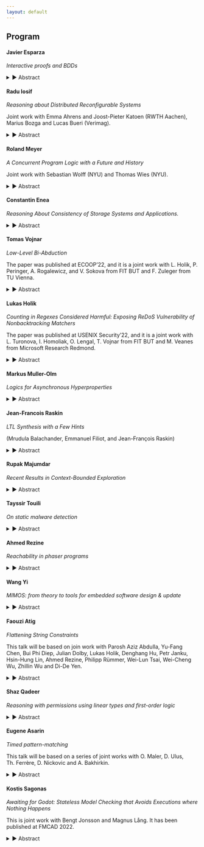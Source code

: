 ```yaml
---
layout: default
---
```


## Program

#### Javier Esparza

*Interactive proofs and BDDs*

<details>
  <summary>▶ Abstract</summary>
  IP=PSPACE is proved by exhibiting an interactive proof
  system for QBF, often called the SumCheck algorithm.
  SumCheck runs in polynomial time for Verifier, but in
  exponential time for Prover.

  Assume that Prover solves QBF instances using BDDs.
  (That is, given a QBF formula Ax1 Ex2 Ax3 .. Exn F,
  Prover constructs BDDs for F, Exn F, Ax(n-1) Exn F etc.)
  We give an implementation of SumCheck in which Prover runs
  in polynomial time **in the size of the BDDs**. In particular,
  a BDD-based QBF-solver can be easily instrumented so that
  it produces interactive certificates.

  More generally, we are implementing a BDD library that
  produces interactive proof certificates. I'll report on
  this work.
</details>

#### Radu Iosif

*Reasoning about Distributed Reconfigurable Systems*

Joint work with Emma Ahrens and Joost-Pieter Katoen (RWTH Aachen), Marius Bozga and Lucas Bueri (Verimag).

<details>
  <summary>▶ Abstract</summary>
  We present a Hoare-style calculus for formal reasoning about
  reconfiguration programs of distributed systems. Such programs create
  and delete processes and/or interactions (communication channels) while
  processes in the network communicate by handshaking. Our proof calculus uses a
  resource logic, in the spirit of Separation Logic, to give local specifications of reconfiguration
  actions. Parameterized distributed systems with an unbounded number of
  processes are described using inductively defined predicates. The
  correctness of reconfiguration programs relies on havoc invariants,
  that are assertions about the ongoing interactions in a part of the
  system that is not affected by the structural change caused by the
  reconfiguration. The rest of the talk is concerned with automation issues,
  with a survey of the decision procedures (satisfiability, entailment) for the logic
  and the presentation of a method that proves havoc invariants automatically.
  The latter is inspired by Regular Model Checking, a domain of verification
  pioneered by Ahmed Bouajjani.
</details>

#### Roland Meyer

*A Concurrent Program Logic with a Future and History*

Joint work with Sebastian Wolff (NYU) and Thomas Wies (NYU).

<details>
  <summary>▶ Abstract</summary>
Verifying fine-grained optimistic concurrent programs remains an open problem. Modern program logics provide abstraction mechanisms and compositional reasoning principles to deal with the inherent complexity. However, their use is mostly confined to pencil-and-paper or mechanized proofs. We devise a new separation logic geared towards the lacking automation. While local reasoning is known to be crucial for automation, we are the first to show how to retain this locality for (i) reasoning about inductive properties without the need for ghost code, and (ii) reasoning about computation histories in hindsight. We implemented our new logic in a tool and used it to automatically verify challenging concurrent search structures that require inductive properties and hindsight reasoning, such as the Harris set.
</details>

#### Constantin Enea

*Reasoning About Consistency of Storage Systems and Applications.*

<details>
  <summary>▶ Abstract</summary>
  Modern applications such as e-commerce platforms are centered around using large-scale storage systems for storing and retrieving data. In the presence of concurrent accesses, these storage systems trade off consistency for performance. The weaker the consistency level, the more behaviors a storage system is allowed to exhibit and it is up to the developer to ensure that their application can tolerate those behaviors. However, these weak behaviors only occur rarely in practice and outside the control of the application, making it difficult for developers to check the robustness of their code against weak consistency levels.

  In this talk I will give an overview of algorithmic methods for checking whether a storage system conforms to a certain consistency level or that an application satisfies its intended specification when run under a given consistency level.
</details>

#### Tomas Vojnar

*Low-Level Bi-Abduction*

The paper was published at ECOOP’22, and it is a joint work with L. Holik, P. Peringer, A. Rogalewicz, and V. Sokova from FIT BUT and F. Zuleger from TU Vienna.

<details>
  <summary>▶ Abstract</summary>
  The paper proposes a new static analysis designed to handle open programs, i.e., fragments of programs, with dynamic pointer-linked data structures - in particular, various kinds of lists - that employ advanced low-level pointer operations. The goal is to allow such programs be analysed without a need of writing analysis harnesses that would first initialise the structures being handled. The approach builds on a special flavour of separation logic and the approach of bi-abduction. The code of interest is analyzed along the call tree, starting from its leaves, with each function analysed just once without any call context, leading to a set of contracts summarizing the behaviour of the analysed functions. In order to handle the considered programs, methods of abduction existing in the literature are significantly modified and extended in the paper. The proposed approach has been implemented in a tool prototype and successfully evaluated on not large but complex programs.
</details>

#### Lukas Holik

*Counting in Regexes Considered Harmful: Exposing ReDoS Vulnerability of Nonbacktracking Matchers*

The paper was published at USENIX Security’22, and it is a joint work with L. Turonova, I. Homoliak, O. Lengal, T. Vojnar from FIT BUT and M. Veanes from Microsoft Research Redmond.

<details>
  <summary>▶ Abstract</summary>
  In this paper, we study the performance characteristics of nonbacktracking regex matchers and their vulnerability against ReDoS (regular expression denial of service) attacks. We focus on their known Achilles heel, which are extended regexes that use bounded quantifiers (e.g., '(ab){100}'). We propose a method for generating input texts that can cause ReDoS attacks on these matchers. The method exploits the bounded repetition and uses it to force expensive simulations of the deterministic automaton for the regex. We perform an extensive experimental evaluation of our and other state-of-the-art ReDoS generators on a large set of practical regexes with a comprehensive set of backtracking and nonbacktracking matchers, as well as experiments where we demonstrate ReDoS attacks on state-of-the-art real-world security applications containing SNORT with Hyperscan and the HW-accelerated regex matching engine on the NVIDIA BlueField-2 card. Our experiments show that bounded repetition is indeed a notable weakness of nonbacktracking matchers, with our generator being the only one capable of significantly increasing their running time.
</details>

#### Markus Muller-Olm

*Logics for Asynchronous Hyperproperties*

<details>
  <summary>▶ Abstract</summary>
  Logics for Hyperproperties have received increasing attention in the last decade due to their importance e.g. for security analyses. Past approaches have focussed on synchronous properties, i.e. techniques in which different paths are explored lockstepwise. More recently automata models and logics supporting also asynchronous hyperproperties have been studied. In this talk I will survey recent research on logics for asynchronous hyperproperties.
</details>

#### Jean-Francois Raskin

*LTL Synthesis with a Few Hints*

(Mrudula Balachander, Emmanuel Filiot, and Jean-François Raskin)

<details>
  <summary>▶ Abstract</summary>
  We study a variant of the problem of synthesizing Mealy machines that enforce LTL specifications against a hostile environment. In the variant studied here, the user provides the high level LTL specification $\varphi$ of the system to design, and a set $E$ of examples of executions that the solution must produce. Our synthesis algorithm works in two phases. First, it generalizes the decisions taken along the examples $E$ using tailored extensions of automata learning algorithms. This phase generalizes the user-provided examples in $E$ while preserving realizability of $\varphi$. Second, the algorithm turns the (usually) incomplete Mealy machine obtained by the learning phase into a complete Mealy machine that realizes $\varphi$. The examples are used to guide the synthesis procedure. We provide a completness result that shows that our procedure can learn any Mealy machine $M$ that realizes $\varphi$ with a small (polynomial) set of examples. We also show that our problem, that generalizes the classical LTL synthesis problem (i.e. when $E=\emptyset$), matches its worst-case complexity. The additional cost of learning from $E$ is even polynomial in the size of $E$ and in the size of a symbolic representation of solutions that realize $\varphi$. This symbolic representation is computed by the synthesis algorithm implemented in {\sc Acacia-Bonzai} when solving the plain LTL synthesis problem. We illustrate the practical interest of our approach on a set of examples.
</details>

#### Rupak Majumdar

*Recent Results in Context-Bounded Exploration*

<details>
  <summary>▶ Abstract</summary>
  Context-bounded exploration is a way to structure the state space of a concurrent multithreaded program by restricting the number of times a thread can be context switched. Since its introduction by Qadeer and Rehof about two decades ago, it has led to many new and interesting results, both theoretical and practical.
  I will survey some recent results in the theory of context-bounded exploration. Our model and results are inspired by a seminal paper of Atig, Bouajjani, and Qadeer from 2009.
</details>

#### Tayssir Touili

*On static malware detection*

<details>
  <summary>▶ Abstract</summary>
  The number of malware is growing extraordinarily fast. A  malware may
bring
serious damage. Thus, it is crucial to have efficient up-to-date virus
detectors.
Existing antivirus systems  use various detection techniques to identify
viruses
such as (1) code emulation where the virus is executed in a virtual
environment
to get detected; or (2) signature detection, where a signature is a
pattern of program
code that characterizes  the virus. A file is declared as a virus  if it
contains a
sequence of binary code instructions that matches  one  of the known
signatures.
These techniques are becoming insufficient. Indeed, emulation based
techniques
can only check the program's behavior in a limited time interval.  As
for signature
based systems, it is very easy to virus developers to  get around them.
Thus, a robust malware detection technique needs  to check the behavior
(not the syntax)
of the program without executing it.
We show in this talk how using behavior  signatures allow to efficiently
detect malwares
in a completely static way. We implemented our techniques in a tool, and
we applied
it to detect several viruses. Our results are encouraging. In
particular, our tool
 was able to detect more than 800 viruses. Several of these viruses
could not be
detected by well-known anti-viruses such as Avira, Avast, Norton,
Kaspersky and McAfee.
</details>

#### Ahmed Rezine

*Reachability in phaser programs*

<details>
  <summary>▶ Abstract</summary>
  We consider the problem of statically checking control state reachability (as in possibility of assertion violations, race conditions or runtime errors) and plain reachability (as in deadlock-freedom) of phaser programs. Phasers are a modern non-trivial synchronization construct that supports dynamic parallelism with runtime registration and deregistration of spawned tasks. They allow for collective and point-to-point synchronizations. For instance, phasers can enforce barriers or producer-consumer synchronization schemes among all or subsets of the running tasks. Implementations are found in modern languages such as Habanero Java. Phasers essentially associate phases to individual tasks and use their runtime values to restrict possible concurrent executions. Unbounded phases may result in infinite transition systems even in the case of programs only creating finite numbers of tasks and phasers.
</details>

#### Wang Yi

*MIMOS: from theory to tools for embedded software design & update*

<details>
  <summary>▶ Abstract</summary>
  Today, the functionality and economical value of industrial systems and products, such as cars, airplanes, and medical equipment, is deﬁned and realized by embedded software. Dynamic software updates are critical for new features, product customization and security patches, but presently are not well supported for safety-critical systems.  MIMOS is a tool environment providing a new design paradigm and software tools for building embedded software  which can be updated on demand dynamically, safely, and securely over their operational life-time. The talk will be concluded with a tool demo.
</details>

#### Faouzi Atig

*Flattening String Constraints*

This talk will be based on join work with Parosh Aziz Abdulla, Yu-Fang Chen, Bui Phi Diep, Julian Dolby, Lukas Holik, Denghang Hu, Petr Janku, Hsin-Hung Lin, Ahmed Rezine, Philipp Rümmer, Wei-Lun Tsai, Wei-Cheng Wu, Zhillin Wu and Di-De Yen.

<details>
  <summary>▶ Abstract</summary>
  String data type is present in all modern programming and is a part of the core semantics of programming languages such as JavaScript and Python. The testing and verification of such programs require a decision procedure for string constraints. The types of constraints include: (1) equality constraints of the form t1 = t2 where t1 and t2 consist of a sequence of string variables and constants, (2) regular constraints of the form x 2 R where x is a string variable and R is a regular language, and (3) integer constraints which are linear arithmetic formulas over the length of the string variables. In this keynote talk, we will present our recent decision procedure for string constraints. We will focus on the decision procedure that uses the Counter-Example Guided Abstraction Refinement (CEGAR) framework which contains both an under- and an over-approximation module running in an alternating manner. The flow of information between these modules is used to increase their precision in an automatic manner.
</details>

#### Shaz Qadeer

*Reasoning with permissions using linear types and first-order logic*

<details>
  <summary>▶ Abstract</summary>
  Local reasoning is achieved when the specification of the effects of a code fragment can be used     to reason effectively in any context where those effects are relevant. Local reasoning is essential for framing of loops and calls in sequential code and for noninterference reasoning in concurrent code.

  The Civl approach to local reasoning combines two independent reasoning systems--types and logic.    Like many other verifiers (EscJava, Dafny, Viper, VeriFast, and Ivy to name a few), Civl uses a    satisfiability solver for logical reasoning. In addition to the usual types whose values may be freely duplicated, Civl also provides linear types whose values may not be duplicated.

  Civl enables local reasoning via programmable ownership expressed using permissions that must be held to perform critical operations that mutate state. Permissions are linearly-typed sets in Civl that may be split and joined but not duplicated. The Civl type system guarantees that at runtime permissions residing in distinct variables are disjoint. The verification condition generator in Civl soundly injects such disjointness facts as assumptions into the verification conditions of the program.

  In this talk, I will motivate the need for permissions and illustrate their benefits. I hope to convince the audience that permissions are indispensable for tractable and automated local proofs.
</details>

#### Eugene Asarin

*Timed pattern-matching*

This talk will be based on a series of joint works with O.&nbsp;Maler, D.&nbsp;Ulus, Th.&nbsp;Ferrère, D.&nbsp;Nickovic and A.&nbsp;Bakhirkin.

<details>
  <summary>▶ Abstract</summary>
  Timed pattern matching consists in finding occurrences of a timed regular expression in a timed word.  I will present a simple (and visual) algorithm, and discuss applications to runtime verification/log analysis. On the theoretical side I will address the complexity of the problem depending on the kind of expressions used, and present a couple of open questions.
</details>

#### Kostis Sagonas

*Awaiting for Godot: Stateless Model Checking that Avoids Executions where Nothing Happens*

This is joint work with Bengt Jonsson and Magnus Lång. It has been published at FMCAD 2022.

<details>
  <summary>▶ Abstract</summary>
  Stateless Model Checking (SMC) is a verification technique for concurrent programs that checks for safety violations by exploring all possible thread schedulings. It is highly effective when coupled with Dynamic Partial Order Reduction (DPOR), which introduces an equivalence on schedulings and need explore only one in each equivalence class. Even with DPOR, SMC often spends unnecessary effort in exploring loop iterations that are pure, i.e., have no effect on the program state.

  We present techniques for making SMC with DPOR more effective on programs with pure loop iterations. The first is a static program analysis to detect loop purity and an associated program transformation, called Partial Loop Purity Elimination, that inserts assume statements to block pure loop iterations. Subsequently, some of these assumes are turned into await statements that completely remove many assume-blocked executions. Finally, we present an extension of the standard DPOR equivalence, obtained by weakening the conflict relation between events. All these techniques are incorporated into a new DPOR algorithm, Optimal-DPOR-Await, which can handle both awaits and the weaker conflict relation, is optimal in the sense that it explores exactly one execution in each equivalence class, and can also diagnose livelocks. Our implementation in Nidhugg shows that these techniques can significantly speed up the analysis of concurrent programs that are currently challenging for SMC tools, both for exploring their complete set of interleavings, but even for detecting concurrency errors in them.
</details>
